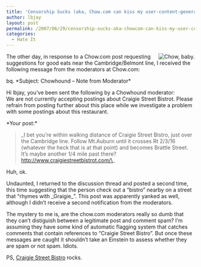 ```yaml
---
title: 'Censorship Sucks (aka, Chow.com can kiss my user-content-generating a**)'
author: lbjay
layout: post
permalink: /2007/06/29/censorship-sucks-aka-chowcom-can-kiss-my-user-content-generating-a/
categories:
  - Hate It
---
```

<abbr class="unapi-id" title=""><!-- &nbsp; --></abbr> 

<img style="float:right" src='http://blog.reallywow.com/static/uploads/2007/06/chow.gif' alt='Chow, baby.' />The other day, in response to a Chow.com post requesting suggestions for good eats near the Cambridge/Belmont line, I received the following message from the moderators at Chow.com:

bq. \*Subject: Chowhound &#8211; Note from Moderator\*

Hi lbjay, you&#8217;ve been sent the following by a Chowhound moderator:  
We are not currently accepting postings about Craigie Street Bistrot. Please refrain from posting further about this place while we investigate a problem with some postings about this restaurant.

\*Your post:\*

> \_I bet you&#8217;re within walking distance of Craigie Street Bistro, just over the Cambridge line. Follow Mt.Auburn until it crosses Rt 2/3/16 (whatever the heck that is at that point) and becomes Brattle Street. It&#8217;s maybe another 1/4 mile past there? http://www.craigiestreetbistrot.com/\_

Huh, ok. 

Undaunted, I returned to the discussion thread and posted a second time, this time suggesting that the person check out a &#8220;bistro&#8221; nearby on a street that &#8220;rhymes with \_Graigie\_&#8221;. This post was apparently yanked as well, although I didn&#8217;t receive a second notification from the moderators.

The mystery to me is, are the chow.com moderators really so dumb that they can&#8217;t distiguish between a legitimate post and comment spam? I&#8217;m assuming they have some kind of automatic flagging system that catches comments that contain references to &#8220;Craigie Street Bistro&#8221;. But once these messages are caught it shouldn&#8217;t take an Einstein to assess whether they are spam or not spam. Idiots.

PS, [Craigie Street Bistro][1] rocks.

 [1]: http://www.craigiestreetbistrot.com